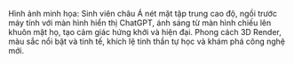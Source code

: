 Hình ảnh minh họa: Sinh viên châu Á nét mặt tập trung cao độ, ngồi trước máy tính với màn hình hiển thị ChatGPT, ánh sáng từ màn hình chiếu lên khuôn mặt họ, tạo cảm giác hứng khởi và hiện đại. Phong cách 3D Render, màu sắc nổi bật và tinh tế, khích lệ tinh thần tự học và khám phá công nghệ mới.